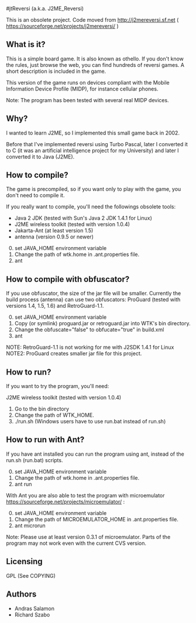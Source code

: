 #jtReversi (a.k.a. J2ME_Reversi)

This is an obsolete project. Code moved from http://j2mereversi.sf.net 
( https://sourceforge.net/projects/j2mereversi/ )

What is it?
-----------

This is a simple board game. It is also known as othello. If you don't
know the rules, just browse the web, you can find hundreds of reversi
games. A short description is included in the game.

This version of the game runs on devices compliant with the Mobile
Information Device Profile (MIDP), for instance cellular phones.

Note: The program has been tested with several real MIDP devices.

Why?
----

I wanted to learn J2ME, so I implemented this small game back in 2002. 

Before that I've implemented reversi using Turbo Pascal, later I
converted it to C (it was an artificial intelligence project for my
University) and later I converted it to Java (J2ME).

How to compile?
---------------

The game is precompiled, so if you want only to play with the game,
you don't need to compile it. 

If you really want to compile, you'll need the followings obsolete tools:

- Java 2 JDK (tested with Sun's Java 2 JDK 1.4.1 for Linux)
- J2ME wireless toolkit (tested with version 1.0.4)
- Jakarta-Ant (at least version 1.5)
- antenna (version 0.9.5 or newer)

0. set JAVA_HOME environment variable
1. Change the path of wtk.home in .ant.properties file.
2. ant

How to compile with obfuscator?
-------------------------------

If you use obfuscator, the size of the jar file will be smaller. Currently
the build process (antenna) can use two obfuscators: ProGuard (tested with 
versions 1.4, 1.5, 1.6) and RetroGuard-1.1.

0. set JAVA_HOME environment variable
1. Copy (or symlink) proguard.jar or retroguard.jar into WTK's bin directory.
2. Change the obfuscate="false" to obfucate="true" in build.xml
3. ant

NOTE: RetroGuard-1.1 is not working for me with J2SDK 1.4.1 for Linux
NOTE2: ProGuard creates smaller jar file for this project.

How to run?
-----------

If you want to try the program, you'll need:

J2ME wireless toolkit (tested with version 1.0.4)

1. Go to the bin directory
2. Change the path of WTK_HOME.
3. ./run.sh (Windows users have to use run.bat instead of run.sh)

How to run with Ant?
--------------------

If you have ant installed you can run the program using ant, instead of
the run.sh (run.bat) scripts.

0. set JAVA_HOME environment variable
1. Change the path of wtk.home in .ant.properties file.
2. ant run 

With Ant you are also able to test the program with microemulator 
 https://sourceforge.net/projects/microemulator/ : 

0. set JAVA_HOME environment variable
1. Change the path of MICROEMULATOR_HOME in .ant.properties file.
2. ant microrun

Note: Please use at least version 0.3.1 of microemulator. Parts of the
program may not work even with the current CVS version.

Licensing
---------

GPL (See COPYING)

Authors
------

- Andras Salamon
- Richard Szabo
